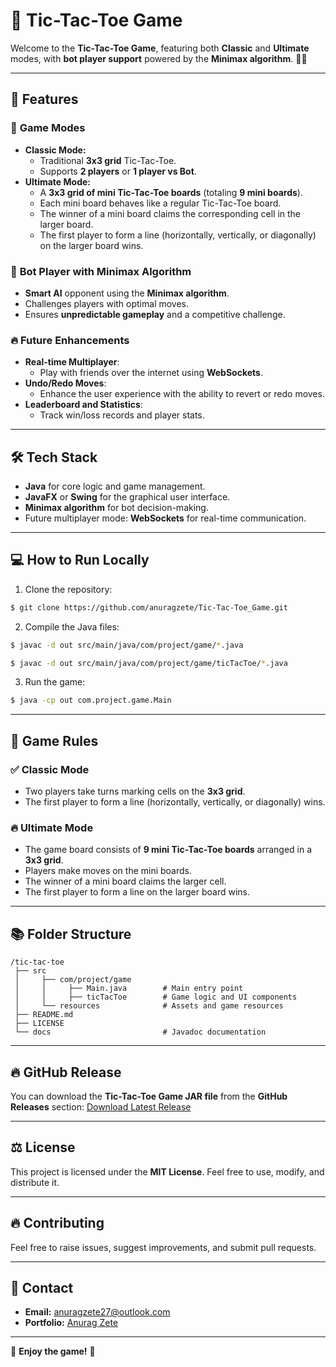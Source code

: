 # 🎯 Tic-Tac-Toe Game

Welcome to the **Tic-Tac-Toe Game**, featuring both **Classic** and **Ultimate** modes, with **bot player support** powered by the **Minimax algorithm**. 🤖✨

---

## 🚀 Features

### 🎲 **Game Modes**
- **Classic Mode:**
    - Traditional **3x3 grid** Tic-Tac-Toe.
    - Supports **2 players** or **1 player vs Bot**.
- **Ultimate Mode:**
    - A **3x3 grid of mini Tic-Tac-Toe boards** (totaling **9 mini boards**).
    - Each mini board behaves like a regular Tic-Tac-Toe board.
    - The winner of a mini board claims the corresponding cell in the larger board.
    - The first player to form a line (horizontally, vertically, or diagonally) on the larger board wins.

### 🤖 **Bot Player with Minimax Algorithm**
- **Smart AI** opponent using the **Minimax algorithm**.
- Challenges players with optimal moves.
- Ensures **unpredictable gameplay** and a competitive challenge.

### 🔥 **Future Enhancements**
- **Real-time Multiplayer**:
    - Play with friends over the internet using **WebSockets**.
- **Undo/Redo Moves**:
    - Enhance the user experience with the ability to revert or redo moves.
- **Leaderboard and Statistics**:
    - Track win/loss records and player stats.

---

## 🛠️ Tech Stack

- **Java** for core logic and game management.
- **JavaFX** or **Swing** for the graphical user interface.
- **Minimax algorithm** for bot decision-making.
- Future multiplayer mode: **WebSockets** for real-time communication.

---

## 💻 How to Run Locally

1. Clone the repository:
```bash
$ git clone https://github.com/anuragzete/Tic-Tac-Toe_Game.git
```
2. Compile the Java files:
```bash
$ javac -d out src/main/java/com/project/game/*.java
```
```bash
$ javac -d out src/main/java/com/project/game/ticTacToe/*.java
```
3. Run the game:
```bash
$ java -cp out com.project.game.Main
```

---

## 🎯 Game Rules

### ✅ **Classic Mode**
- Two players take turns marking cells on the **3x3 grid**.
- The first player to form a line (horizontally, vertically, or diagonally) wins.

### 🔥 **Ultimate Mode**
- The game board consists of **9 mini Tic-Tac-Toe boards** arranged in a **3x3 grid**.
- Players make moves on the mini boards.
- The winner of a mini board claims the larger cell.
- The first player to form a line on the larger board wins.

---

## 📚 Folder Structure

```plaintext
/tic-tac-toe
 ├── src
 │     ├── com/project/game  
 │     │     ├── Main.java        # Main entry point
 │     │     ├── ticTacToe        # Game logic and UI components
 │     └── resources              # Assets and game resources
 ├── README.md
 ├── LICENSE
 └── docs                         # Javadoc documentation
```

---

## 🔥 GitHub Release

You can download the **Tic-Tac-Toe Game JAR file** from the **GitHub Releases** section:
[Download Latest Release](https://github.com/anuragzete/Tic-Tac-Toe_Game/releases/tag/v1.0.1)

---

## ⚖️ License

This project is licensed under the **MIT License**. Feel free to use, modify, and distribute it.

---

## 🔥 Contributing

Feel free to raise issues, suggest improvements, and submit pull requests.

---

## 📧 Contact

- **Email:** anuragzete27@outlook.com
- **Portfolio:** [Anurag Zete](https://portfolio-anuragzete.web.app)

---

🚀 **Enjoy the game!** 🎉

